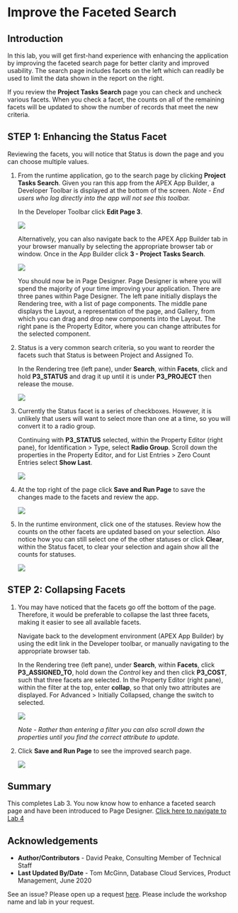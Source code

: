 # Improve the Faceted Search

## **Introduction**

In this lab, you will get first-hand experience with enhancing the application by improving the faceted search page for better clarity and improved usability. The search page includes facets on the left which can readily be used to limit the data shown in the report on the right.

If you review the **Project Tasks Search** page you can check and uncheck various facets. When you check a facet, the counts on all of the remaining facets will be updated to show the number of records that meet the new criteria.

## **STEP 1**: Enhancing the Status Facet
Reviewing the facets, you will notice that Status is down the page and you can choose multiple values.

1. From the runtime application, go to the search page by clicking **Project Tasks Search**. Given you ran this app from the APEX App Builder, a Developer Toolbar is displayed at the bottom of the screen. *Note - End users who log directly into the app will not see this toolbar.*

    In the Developer Toolbar click **Edit Page 3**.

    ![](images/dev-toolbar.png " ")

    Alternatively, you can also navigate back to the APEX App Builder tab in your browser manually by selecting the appropriate browser tab or window. Once in the App Builder click **3 - Project Tasks Search**.

    ![](images/alt-app-builder.png " ")

    You should now be in Page Designer. Page Designer is where you will spend the majority of your time improving your application. There are three panes within Page Designer. The left pane initially displays the Rendering tree, with a list of page components. The middle pane displays the Layout, a representation of the page, and Gallery, from which you can drag and drop new components into the Layout. The right pane is the Property Editor, where you can change attributes for the selected component.

2. Status is a very common search criteria, so you want to reorder the facets such that Status is between Project and Assigned To.

    In the Rendering tree (left pane), under **Search**, within **Facets**, click and hold **P3_STATUS** and drag it up until it is under **P3_PROJECT** then release the mouse.

    ![](images/drag-status.png " ")   

3. Currently the Status facet is a series of checkboxes. However, it is unlikely that users will want to select more than one at a time, so you will convert it to a radio group.

    Continuing with **P3_STATUS** selected, within the Property Editor (right pane), for Identification > Type, select **Radio Group**. Scroll down the properties in the Property Editor, and for List Entries > Zero Count Entries select **Show Last**.

    ![](images/set-status.png " ")   

4. At the top right of the page click **Save and Run Page** to save the changes made to the facets and review the app.

    ![](images/run-app.png " ")   

5. In the runtime environment, click one of the statuses. Review how the counts on the other facets are updated based on your selection. Also notice how you can still select one of the other statuses or click **Clear**, within the Status facet, to clear your selection and again show all the counts for statuses.

    ![](images/runtime-status.png " ")   

## **STEP 2**: Collapsing Facets
1. You may have noticed that the facets go off the bottom of the page. Therefore, it would be preferable to collapse the last three facets, making it easier to see all available facets.

    Navigate back to the development environment (APEX App Builder) by using the edit link in the Developer toolbar, or manually navigating to the appropriate browser tab.

    In the Rendering tree (left pane), under **Search**, within **Facets**, click **P3\_ASSIGNED\_TO**, hold down the *Control* key and then click **P3_COST**, such that three facets are selected. In the Property Editor (right pane), within the filter at the top, enter **collap**, so that only two attributes are displayed. For Advanced > Initially Collapsed, change the switch to selected.

    ![](images/set-collapsed.png " ")   

    *Note - Rather than entering a filter you can also scroll down the properties until you find the correct attribute to update.*

7. Click **Save and Run Page** to see the improved search page.   

    ![](images/finished-search.png " ")   

## **Summary**

This completes Lab 3. You now know how to enhance a faceted search page and have been introduced to Page Designer. [Click here to navigate to Lab 4](?lab=lab-4-improve-report-form)

## **Acknowledgements**

 - **Author/Contributors** -  David Peake, Consulting Member of Technical Staff
 - **Last Updated By/Date** - Tom McGinn, Database Cloud Services, Product Management, June 2020

See an issue? Please open up a request [here](https://github.com/oracle/learning-library/issues). Please include the workshop name and lab in your request.
